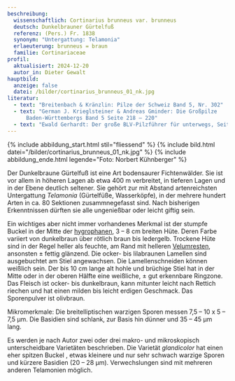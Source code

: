 ```yaml
---
beschreibung:
  wissenschaftlich: Cortinarius brunneus var. brunneus
  deutsch: Dunkelbrauner Gürtelfuß
  referenz: (Pers.) Fr. 1838
  synonym: "Untergattung: Telamonia"
  erlaeuterung: brunneus = braun
  familie: Cortinariaceae
profil:
  aktualisiert: 2024-12-20
  autor_in: Dieter Gewalt
hauptbild:
  anzeige: false
  datei: /bilder/cortinarius_brunneus_01_nk.jpg
literatur:
  - text: "Breitenbach & Kränzlin: Pilze der Schweiz Band 5, Nr. 302"
  - text: "German J. Krieglsteiner & Andreas Gminder: Die Großpilze
      Baden-Württembergs Band 5 Seite 218 – 220"
  - text: "Ewald Gerhardt: Der große BLV-Pilzführer für unterwegs, Seite 282"
---
```

{% include abbildung_start.html stil="fliessend" %}
{% include bild.html datei="/bilder/cortinarius_brunneus_01_nk.jpg" %}
{% include abbildung_ende.html legende="Foto: Norbert Kühnberger" %}

Der Dunkelbraune Gürtelfuß ist eine Art bodensaurer Fichtenwälder. Sie ist vor allem in höheren Lagen ab etwa 400 m verbreitet, in tieferen Lagen und in der Ebene deutlich seltener. Sie gehört zur mit Abstand artenreichsten Untergattung *Telamonia* (Gürtelfüße, Wasserköpfe), in der mehrere hundert Arten in ca. 80 Sektionen zusammnegefasst sind. Nach bisherigen Erkenntnissen dürften sie alle ungenießbar oder leicht giftig sein. 

Ein wichtiges aber nicht immer vorhandenes Merkmal ist der stumpfe Buckel in der Mitte der [hygrophanen](hygrophan "Glossar"), 3 – 8 cm breiten Hüte. Deren Farbe variiert von dunkelbraun über rötlich braun bis ledergelb. Trockene Hüte sind in der Regel heller als feuchte, am Rand mit helleren [Velumresten](Velum "Glossar"), ansonsten ± fettig glänzend. Die ocker- bis lilabraunen Lamellen sind ausgebuchtet am Stiel angewachsen. Die Lamellenschneiden können weißlich sein. Der bis 10 cm lange alt hohle und brüchige Stiel hat in der Mitte oder in der oberen Hälfte eine weißliche, ± gut erkennbare Ringzone. Das Fleisch ist ocker- bis dunkelbraun, kann mitunter leicht nach Rettich riechen und hat einen milden bis leicht erdigen Geschmack. Das Sporenpulver ist olivbraun.

Mikromerkmale: Die breitelliptischen warzigen Sporen messen 7,5 – 10 x 5 – 7,5 µm. Die Basidien sind schlank, zur Basis hin dünner und 35 – 45 µm lang.

Es werden je nach Autor zwei oder drei makro- und mikroskopisch unterscheidbare Varietäten beschrieben. Die Varietät *glandicolor* hat einen eher spitzen Buckel , etwas kleinere und nur sehr schwach warzige Sporen und kürzere Basidien (20 – 28 µm). Verwechslungen sind mit mehreren anderen Telamonien möglich.